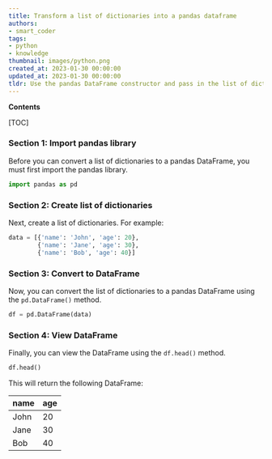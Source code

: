 ```yaml
---
title: Transform a list of dictionaries into a pandas dataframe
authors:
- smart_coder
tags:
- python
- knowledge
thumbnail: images/python.png
created_at: 2023-01-30 00:00:00
updated_at: 2023-01-30 00:00:00
tldr: Use the pandas DataFrame constructor and pass in the list of dictionaries as the data parameter.
---
```


**Contents**

[TOC]

### Section 1: Import pandas library

Before you can convert a list of dictionaries to a pandas DataFrame, you must first import the pandas library.

```python
import pandas as pd
```

### Section 2: Create list of dictionaries

Next, create a list of dictionaries. For example:

```python
data = [{'name': 'John', 'age': 20},
        {'name': 'Jane', 'age': 30},
        {'name': 'Bob', 'age': 40}]
```

### Section 3: Convert to DataFrame

Now, you can convert the list of dictionaries to a pandas DataFrame using the `pd.DataFrame()` method.

```python
df = pd.DataFrame(data)
```

### Section 4: View DataFrame

Finally, you can view the DataFrame using the `df.head()` method.

```python
df.head()
```

This will return the following DataFrame:

| name | age |
|------|-----|
| John | 20  |
| Jane | 30  |
| Bob  | 40  |
